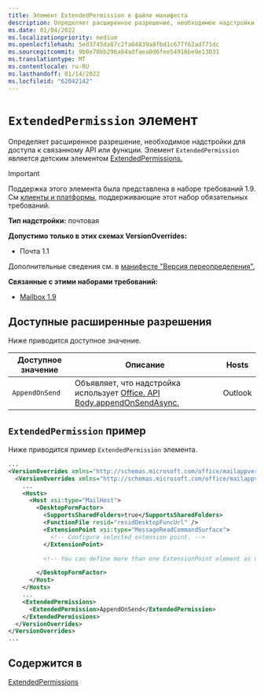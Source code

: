```yaml
---
title: Элемент ExtendedPermission в файле манифеста
description: Определяет расширенное разрешение, необходимое надстройки для доступа к связанному API или функции.
ms.date: 01/04/2022
ms.localizationpriority: medium
ms.openlocfilehash: 5ed3745da87c2fa04839a8fbd1c677f62ad771dc
ms.sourcegitcommit: 9b0e70bb296a84adfaea0d6fee54916be9e13031
ms.translationtype: MT
ms.contentlocale: ru-RU
ms.lasthandoff: 01/14/2022
ms.locfileid: "62042142"
---
```

# <a name="extendedpermission-element"></a>`ExtendedPermission` элемент

Определяет расширенное разрешение, необходимое надстройки для доступа к связанному API или функции. Элемент `ExtendedPermission` является детским элементом [ExtendedPermissions.](extendedpermissions.md)

> [!IMPORTANT]
> Поддержка этого элемента была представлена в наборе требований 1.9. См [клиенты и платформы](../../reference/requirement-sets/outlook-api-requirement-sets.md#requirement-sets-supported-by-exchange-servers-and-outlook-clients), поддерживающие этот набор обязательных требований.

**Тип надстройки:** почтовая

**Допустимо только в этих схемах VersionOverrides:**

- Почта 1.1

Дополнительные сведения см. в [манифесте "Версия переопределения".](../../develop/add-in-manifests.md#version-overrides-in-the-manifest)

**Связанные с этими наборами требований:**

- [Mailbox 1.9](../../reference/objectmodel/requirement-set-1.9/outlook-requirement-set-1.9.md)

## <a name="available-extended-permissions"></a>Доступные расширенные разрешения

Ниже приводится доступное значение.

|Доступное значение|Описание|Hosts|
|---|---|---|
|`AppendOnSend`|Объявляет, что надстройка использует [Office. API Body.appendOnSendAsync.](/javascript/api/outlook/office.body?view=outlook-js-preview&preserve-view=true#appendOnSendAsync_data__options__callback_)|Outlook|

## <a name="extendedpermission-example"></a>`ExtendedPermission` пример

Ниже приводится пример `ExtendedPermission` элемента.

```XML
...
<VersionOverrides xmlns="http://schemas.microsoft.com/office/mailappversionoverrides" xsi:type="VersionOverridesV1_0">
  <VersionOverrides xmlns="http://schemas.microsoft.com/office/mailappversionoverrides/1.1" xsi:type="VersionOverridesV1_1">
    ...
    <Hosts>
      <Host xsi:type="MailHost">
        <DesktopFormFactor>
          <SupportsSharedFolders>true</SupportsSharedFolders>
          <FunctionFile resid="residDesktopFuncUrl" />
          <ExtensionPoint xsi:type="MessageReadCommandSurface">
            <!-- Configure selected extension point. -->
          </ExtensionPoint>

          <!-- You can define more than one ExtensionPoint element as needed. -->

        </DesktopFormFactor>
      </Host>
    </Hosts>
    ...
    <ExtendedPermissions>
      <ExtendedPermission>AppendOnSend</ExtendedPermission>
    </ExtendedPermissions>
  </VersionOverrides>
</VersionOverrides>
...
```

## <a name="contained-in"></a>Содержится в

[ExtendedPermissions](extendedpermissions.md)
